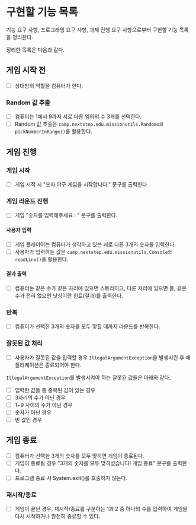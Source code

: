 # 구현할 기능 목록
기능 요구 사항, 프로그래밍 요구 사항, 과제 진행 요구 사항으로부터 구현할 기능 목록을 정리한다.

정리한 목록은 다음과 같다.
## 게임 시작 전
+ [ ] 상대방의 역할을 컴퓨터가 한다.
### Random 값 추출
+ [ ] 컴퓨터는 1에서 9까지 서로 다른 임의의 수 3개를 선택한다. 
+ [ ] Random 값 추출은 `camp.nextstep.edu.missionutils.Randoms의 pickNumberInRange()`를 활용한다.

## 게임 진행
### 게임 시작
- [ ] 게임 시작 시 "숫자 야구 게임을 시작합니다." 문구를 출력한다.
### 게임 라운드 진행
- [ ] 게임 "숫자를 입력해주세요 : " 문구를 출력한다.
#### 사용자 입력
- [ ] 게임 플레이어는 컴퓨터가 생각하고 있는 서로 다른 3개의 숫자를 입력한다.
- [ ] 사용자가 입력하는 값은 `camp.nextstep.edu.missionutils.Console의 readLine()`을 활용한다.
#### 결과 출력
- [ ] 컴퓨터는 같은 수가 같은 자리에 있으면 스트라이크, 다른 자리에 있으면 볼, 같은 수가 전혀 없으면 낫싱이란 힌트(결과)를 출력한다.

### 반복
- [ ] 컴퓨터가 선택한 3개의 숫자를 모두 맞힐 때까지 라운드를 반복한다.

### 잘못된 값 처리
- [ ] 사용자가 잘못된 값을 입력할 경우 `IllegalArgumentException`을 발생시킨 후 애플리케이션은 종료되어야 한다.

`IllegalArgumentException`를 발생시켜야 하는 잘못된 값들은 아래와 같다.
- [ ] 입력한 값들 중 중복된 값이 있는 경우
- [ ] 3자리의 수가 아닌 경우
- [ ] 1~9 사이의 수가 아닌 경우
- [ ] 숫자가 아닌 경우
- [ ] 빈 값인 경우

## 게임 종료
- [ ] 컴퓨터가 선택한 3개의 숫자를 모두 맞히면 게임이 종료된다.
- [ ] 게임이 종료될 경우 "3개의 숫자를 모두 맞히셨습니다! 게임 종료" 문구를 출력한다.
- [ ] 프로그램 종료 시 System.exit()를 호출하지 않는다.
### 재시작/종료
- [ ] 게임이 끝난 경우, 재시작/종료를 구분하는 1과 2 중 하나의 수를 입력하여 게임을 다시 시작하거나 완전히 종료할 수 있다.
